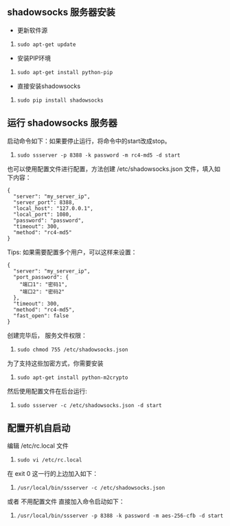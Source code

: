 ## shadowsocks 服务器安装

- 更新软件源

1. `sudo apt-get update`

- 安装PIP环境

1. `sudo apt-get install python-pip`

- 直接安装shadowsocks

1. `sudo pip install shadowsocks`

## 运行 shadowsocks 服务器

启动命令如下：如果要停止运行，将命令中的start改成stop。

1. `sudo ssserver -p 8388 -k password -m rc4-md5 -d start`

也可以使用配置文件进行配置，方法创建 /etc/shadowsocks.json 文件，填入如下内容：

```
{
  "server": "my_server_ip",
  "server_port": 8388,
  "local_host": "127.0.0.1",
  "local_port": 1080,
  "password": "password",
  "timeout": 300,
  "method": "rc4-md5"
}
```

Tips: 如果需要配置多个用户，可以这样来设置：

```
{
  "server": "my_server_ip",
  "port_password": {
    "端口1": "密码1",
    "端口2": "密码2"
  },
  "timeout": 300,
  "method": "rc4-md5",
  "fast_open": false
}
```

创建完毕后， 服务文件权限：

1. `sudo chmod 755 /etc/shadowsocks.json`

为了支持这些加密方式，你需要安装

1. `sudo apt-get install python-m2crypto`

然后使用配置文件在后台运行:

1. `sudo ssserver -c /etc/shadowsocks.json -d start`

## 配置开机自启动

编辑 /etc/rc.local 文件

1. `sudo vi /etc/rc.local`

在 exit 0 这一行的上边加入如下：

1. `/usr/local/bin/ssserver -c /etc/shadowsocks.json`

或者 不用配置文件 直接加入命令启动如下：

1. `/usr/local/bin/ssserver -p 8388 -k password -m aes-256-cfb -d start`

